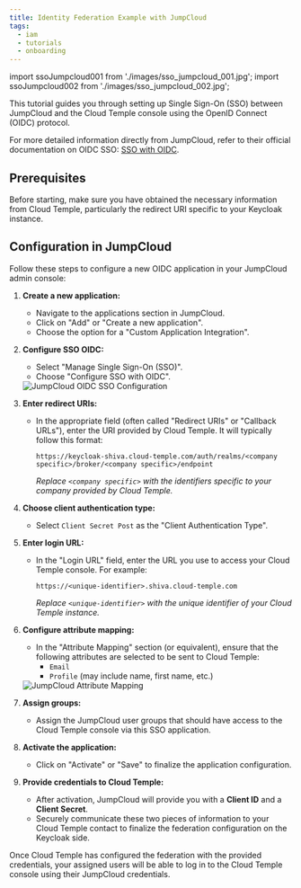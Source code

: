 ```yaml
---
title: Identity Federation Example with JumpCloud
tags:
  - iam
  - tutorials
  - onboarding
---
```

import ssoJumpcloud001 from './images/sso_jumpcloud_001.jpg';
import ssoJumpcloud002 from './images/sso_jumpcloud_002.jpg';

This tutorial guides you through setting up Single Sign-On (SSO) between JumpCloud and the Cloud Temple console using the OpenID Connect (OIDC) protocol.

For more detailed information directly from JumpCloud, refer to their official documentation on OIDC SSO: [SSO with OIDC](https://jumpcloud.com/support/sso-with-oidc).

## Prerequisites

Before starting, make sure you have obtained the necessary information from Cloud Temple, particularly the redirect URI specific to your Keycloak instance.

## Configuration in JumpCloud

Follow these steps to configure a new OIDC application in your JumpCloud admin console:

1.  **Create a new application:**
    *   Navigate to the applications section in JumpCloud.
    *   Click on "Add" or "Create a new application".
    *   Choose the option for a "Custom Application Integration".

2.  **Configure SSO OIDC:**
    *   Select "Manage Single Sign-On (SSO)".
    *   Choose "Configure SSO with OIDC".

    <img src={ssoJumpcloud001} alt="JumpCloud OIDC SSO Configuration" />

3.  **Enter redirect URIs:**
    *   In the appropriate field (often called "Redirect URIs" or "Callback URLs"), enter the URI provided by Cloud Temple. It will typically follow this format:
        ```
        https://keycloak-shiva.cloud-temple.com/auth/realms/<company specific>/broker/<company specific>/endpoint
        ```
        *Replace `<company specific>` with the identifiers specific to your company provided by Cloud Temple.*

4.  **Choose client authentication type:**
    *   Select `Client Secret Post` as the "Client Authentication Type".

5.  **Enter login URL:**
    *   In the "Login URL" field, enter the URL you use to access your Cloud Temple console. For example:
        ```
        https://<unique-identifier>.shiva.cloud-temple.com
        ```
        *Replace `<unique-identifier>` with the unique identifier of your Cloud Temple instance.*

6.  **Configure attribute mapping:**
    *   In the "Attribute Mapping" section (or equivalent), ensure that the following attributes are selected to be sent to Cloud Temple:
        *   `Email`
        *   `Profile` (may include name, first name, etc.)

    <img src={ssoJumpcloud002} alt="JumpCloud Attribute Mapping" />

7.  **Assign groups:**
    *   Assign the JumpCloud user groups that should have access to the Cloud Temple console via this SSO application.

8.  **Activate the application:**
    *   Click on "Activate" or "Save" to finalize the application configuration.

9.  **Provide credentials to Cloud Temple:**
    *   After activation, JumpCloud will provide you with a **Client ID** and a **Client Secret**.
    *   Securely communicate these two pieces of information to your Cloud Temple contact to finalize the federation configuration on the Keycloak side.

Once Cloud Temple has configured the federation with the provided credentials, your assigned users will be able to log in to the Cloud Temple console using their JumpCloud credentials.
